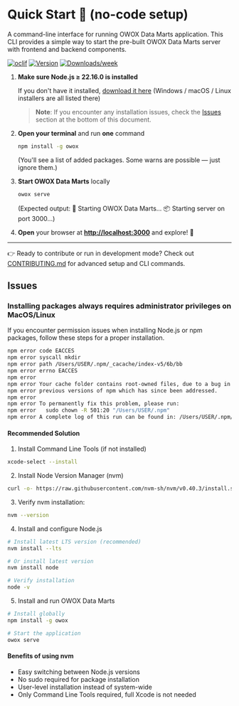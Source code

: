 # Quick Start 🚀 (no-code setup)

A command-line interface for running OWOX Data Marts application. This CLI provides a simple way to start the pre-built OWOX Data Marts server with frontend and backend components.

[![oclif](https://img.shields.io/badge/cli-oclif-brightgreen.svg)](https://oclif.io)
[![Version](https://img.shields.io/npm/v/owox.svg)](https://npmjs.org/package/owox)
[![Downloads/week](https://img.shields.io/npm/dw/owox.svg)](https://npmjs.org/package/owox)

1. **Make sure Node.js ≥ 22.16.0 is installed**

   If you don't have it installed, [download it here](https://nodejs.org/en/download)
   (Windows / macOS / Linux installers are all listed there)

   > **Note**: If you encounter any installation issues, check the [Issues](#issues) section at the bottom of this document.

2. **Open your terminal** and run **one** command

   ```bash
   npm install -g owox
   ```

   (You'll see a list of added packages. Some warns are possible — just ignore them.)

3. **Start OWOX Data Marts** locally

   ```bash
   owox serve
   ```

   (Expected output:
   🚀 Starting OWOX Data Marts...
   📦 Starting server on port 3000...)

4. **Open** your browser at **<http://localhost:3000>** and explore! 🎉

---

👉 Ready to contribute or run in development mode?
Check out [CONTRIBUTING.md](./CONTRIBUTING.md) for advanced setup and CLI commands.

## Issues

### Installing packages always requires administrator privileges on MacOS/Linux

If you encounter permission issues when installing Node.js or npm packages, follow these steps for a proper installation.

```bash
npm error code EACCES
npm error syscall mkdir
npm error path /Users/USER/.npm/_cacache/index-v5/6b/bb
npm error errno EACCES
npm error
npm error Your cache folder contains root-owned files, due to a bug in
npm error previous versions of npm which has since been addressed.
npm error
npm error To permanently fix this problem, please run:
npm error   sudo chown -R 501:20 "/Users/USER/.npm"
npm error A complete log of this run can be found in: /Users/USER/.npm/_logs/2025-07-04T13_57_53_164Z-debug-0.log
```

#### Recommended Solution

1. Install Command Line Tools (if not installed)

```bash
xcode-select --install
```

2. Install Node Version Manager (nvm)

```bash
curl -o- https://raw.githubusercontent.com/nvm-sh/nvm/v0.40.3/install.sh | bash
```

3. Verify nvm installation:

```bash
nvm --version
```

4. Install and configure Node.js

```bash
# Install latest LTS version (recommended)
nvm install --lts

# Or install latest version
nvm install node

# Verify installation
node -v
```

5. Install and run OWOX Data Marts

```bash
# Install globally
npm install -g owox

# Start the application
owox serve
```

#### Benefits of using nvm

- Easy switching between Node.js versions
- No sudo required for package installation
- User-level installation instead of system-wide
- Only Command Line Tools required, full Xcode is not needed
